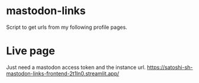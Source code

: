 # mastodon-links
Script to get urls from my following profile pages.

# Live page 
Just need a mastodon access token and the instance url.
https://satoshi-sh-mastodon-links-frontend-2t1ln0.streamlit.app/
